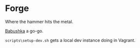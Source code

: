 # Forge

Where the hammer hits the metal.

[Babushka](http://babushka.me) a go-go.

`scripts\setup-dev.sh` gets a local dev instance doing in Vagrant.

